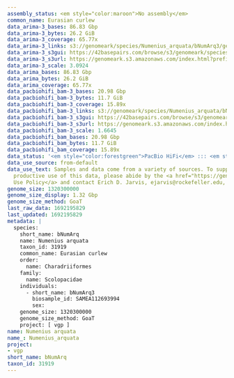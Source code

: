 ```yaml
---
assembly_status: <em style="color:maroon">No assembly</em>
common_name: Eurasian curlew
data_arima-3_bases: 86.83 Gbp
data_arima-3_bytes: 26.2 GiB
data_arima-3_coverage: 65.77x
data_arima-3_links: s3://genomeark/species/Numenius_arquata/bNumArq3/genomic_data/arima/<br>
data_arima-3_s3gui: https://42basepairs.com/browse/s3/genomeark/species/Numenius_arquata/bNumArq3/genomic_data/arima/
data_arima-3_s3url: https://genomeark.s3.amazonaws.com/index.html?prefix=species/Numenius_arquata/bNumArq3/genomic_data/arima/
data_arima-3_scale: 3.0924
data_arima_bases: 86.83 Gbp
data_arima_bytes: 26.2 GiB
data_arima_coverage: 65.77x
data_pacbiohifi_bam-3_bases: 20.98 Gbp
data_pacbiohifi_bam-3_bytes: 11.7 GiB
data_pacbiohifi_bam-3_coverage: 15.89x
data_pacbiohifi_bam-3_links: s3://genomeark/species/Numenius_arquata/bNumArq3/genomic_data/pacbio_hifi/<br>
data_pacbiohifi_bam-3_s3gui: https://42basepairs.com/browse/s3/genomeark/species/Numenius_arquata/bNumArq3/genomic_data/pacbio_hifi/
data_pacbiohifi_bam-3_s3url: https://genomeark.s3.amazonaws.com/index.html?prefix=species/Numenius_arquata/bNumArq3/genomic_data/pacbio_hifi/
data_pacbiohifi_bam-3_scale: 1.6645
data_pacbiohifi_bam_bases: 20.98 Gbp
data_pacbiohifi_bam_bytes: 11.7 GiB
data_pacbiohifi_bam_coverage: 15.89x
data_status: '<em style="color:forestgreen">PacBio HiFi</em> ::: <em style="color:forestgreen">Arima</em>'
data_use_source: from-default
data_use_text: Samples and data come from a variety of sources. To support fair and
  productive use of this data, please abide by the <a href="https://genome10k.soe.ucsc.edu/data-use-policies/">Data
  Use Policy</a> and contact Erich D. Jarvis, ejarvis@rockefeller.edu, with any questions.
genome_size: 1320300000
genome_size_display: 1.32 Gbp
genome_size_method: GoaT
last_raw_data: 1692195829
last_updated: 1692195829
metadata: |
  species:
    short_name: bNumArq
    name: Numenius arquata
    taxon_id: 31919
    common_name: Eurasian curlew
    order:
      name: Charadriiformes
    family:
      name: Scolopacidae
    individuals:
      - short_name: bNumArq3
        biosample_id: SAMEA112693994
        sex:
    genome_size: 1320300000
    genome_size_method: GoaT
    project: [ vgp ]
name: Numenius arquata
name_: Numenius_arquata
project:
- vgp
short_name: bNumArq
taxon_id: 31919
---
```

